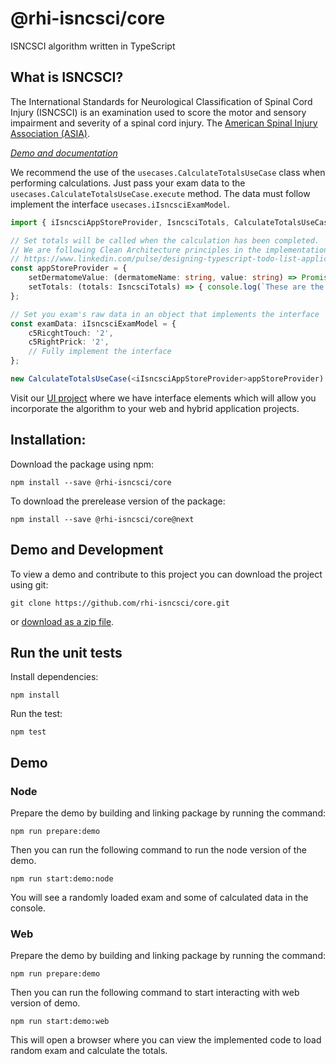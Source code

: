 <!-- Copyright (c) 2017 Rick Hansen Institute. All rights reserved.

This code should not be modified and/or distributed without explicit permission from the Rick Hansen Institute.
Author: RhiTech <tech@rickhanseninstitute.org>
==============================================================================-->

# @rhi-isncsci/core

ISNCSCI algorithm written in TypeScript

## What is ISNCSCI?
The International Standards for Neurological Classification of Spinal Cord Injury (ISNCSCI) is an examination used to score the motor and sensory impairment and severity of a spinal cord injury. The [American Spinal Injury Association (ASIA)](http://www.asia-spinalinjury.org/).

_[Demo and documentation](https://www.isncscialgorithm.com/SourceCode)_

We recommend the use of the `usecases.CalculateTotalsUseCase` class when performing calculations.
Just pass your exam data to the `usecases.CalculateTotalsUseCase.execute` method.
The data must follow implement the interface  `usecases.iIsncsciExamModel`.

```ts
import { iIsncsciAppStoreProvider, IsncsciTotals, CalculateTotalsUseCase, iIsncsciExamModel } from '@rhi-isncsci/core';

// Set totals will be called when the calculation has been completed.
// We are following Clean Architecture principles in the implementation of our use cases:
// https://www.linkedin.com/pulse/designing-typescript-todo-list-application-following-clean-eduardo/?lipi=urn%3Ali%3Apage%3Ad_flagship3_profile_view_base_post_details%3Bo8kh9v7zTOuNHXWXrFhT9g%3D%3D
const appStoreProvider = {
    setDermatomeValue: (dermatomeName: string, value: string) => Promise.resolve(),
    setTotals: (totals: IsncsciTotals) => { console.log(`These are the totals produced by the algorithm: ${totals}`); };
};

// Set you exam's raw data in an object that implements the interface `iIsncsciExamModel`
const examData: iIsncsciExamModel = {
    c5RicghtTouch: '2',
    c5RightPrick: '2',
    // Fully implement the interface
};

new CalculateTotalsUseCase(<iIsncsciAppStoreProvider>appStoreProvider).execute(examData);
```

Visit our [UI project](https://github.com/rick-hansen-institute/rhi-ui-isncsci) where we
have interface elements which will allow you incorporate the algorithm to your
web and hybrid application projects.

## Installation:
Download the package using npm:
```
npm install --save @rhi-isncsci/core
```

To download the prerelease version of the package:
```
npm install --save @rhi-isncsci/core@next
```

## Demo and Development
To view a demo and contribute to this project you can download the project using git:
```
git clone https://github.com/rhi-isncsci/core.git
```
or [download as a zip file](https://github.com/rhi-isncsci/core/archive/master.zip).

## Run the unit tests
Install dependencies:
```
npm install
```
Run the test:
```
npm test
```

## Demo
### Node
Prepare the demo by building and linking package by running the command:
```
npm run prepare:demo
```
Then you can run the following command to run the node version of the demo.
```
npm run start:demo:node
```
You will see a randomly loaded exam and some of calculated data in the console.

### Web
Prepare the demo by building and linking package by running the command:
```
npm run prepare:demo
```
Then you can run the following command to start interacting with web version of demo.
```
npm run start:demo:web
```
This will open a browser where you can view the implemented code to load random exam and calculate the totals.
